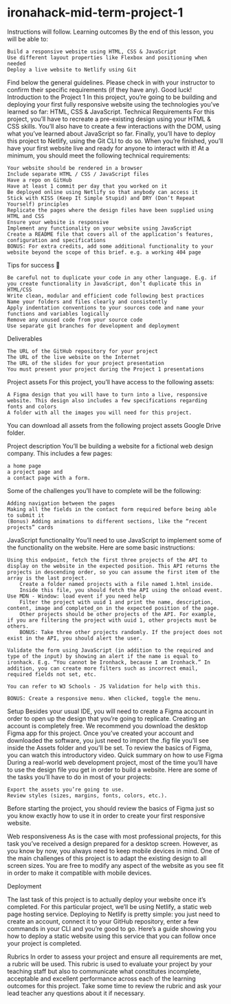 # ironahack-mid-term-project-1
Instructions will follow.
Learning outcomes
By the end of this lesson, you will be able to:

    Build a responsive website using HTML, CSS & JavaScript
    Use different layout properties like Flexbox and positioning when needed
    Deploy a live website to Netlify using Git

Find below the general guidelines. Please check in with your instructor to confirm their specific requirements (if they have any). Good luck!
Introduction to the Project 1
In this project, you’re going to be building and deploying your first fully responsive website using the technologies you’ve learned so far: HTML, CSS & JavaScript.
Technical Requirements
For this project, you’ll have to recreate a pre-existing design using your HTML & CSS skills. You’ll also have to create a few interactions with the DOM, using what you’ve learned about JavaScript so far.
Finally, you’ll have to deploy this project to Netlify, using the Git CLI to do so. When you’re finished, you’ll have your first website live and ready for anyone to interact with it!
At a minimum, you should meet the following technical requirements:

    Your website should be rendered in a browser
    Include separate HTML / CSS / JavaScript files
    Have a repo on GitHub
    Have at least 1 commit per day that you worked on it
    Be deployed online using Netlify so that anybody can access it
    Stick with KISS (Keep It Simple Stupid) and DRY (Don’t Repeat Yourself) principles
    Replicate the pages where the design files have been supplied using HTML and CSS
    Ensure your website is responsive
    Implement any functionality on your website using JavaScript
    Create a README file that covers all of the application’s features, configuration and specifications
    BONUS: For extra credits, add some additional functionality to your website beyond the scope of this brief. e.g. a working 404 page

Tips for success :rocket:

    Be careful not to duplicate your code in any other language. E.g. if you create functionality in JavaScript, don’t duplicate this in HTML/CSS
    Write clean, modular and efficient code following best practices
    Name your folders and files clearly and consistently
    Apply indentation conventions to your sources code and name your functions and variables logically
    Remove any unused code from your source code
    Use separate git branches for development and deployment


Deliverables

    The URL of the GitHub repository for your project
    The URL of the live website on the Internet
    The URL of the slides for your project presentation
    You must present your project during the Project 1 presentations


Project assets
For this project, you’ll have access to the following assets:

    A Figma design that you will have to turn into a live, responsive website. This design also includes a few specifications regarding fonts and colors
    A folder with all the images you will need for this project.


You can download all assets from the following project assets Google Drive folder.

Project description
You’ll be building a website for a fictional web design company. This includes a few pages:

    a home page
    a project page and
    a contact page with a form.

Some of the challenges you’ll have to complete will be the following:

    Adding navigation between the pages
    Making all the fields in the contact form required before being able to submit it
    (Bonus) Adding animations to different sections, like the “recent projects” cards


JavaScript functionality
You’ll need to use JavaScript to implement some of the functionality on the website. Here are some basic instructions:

    Using this endpoint, fetch the first three projects of the API to display on the website in the expected position. This API returns the projects in descending order, so you can assume the first item of the array is the last project.
        Create a folder named projects with a file named 1.html inside.
        Inside this file, you should fetch the API using the onload event. Use MDN - Window: load event if you need help
        Filter the project with uuid 1 and print the name, description, content, image and completed_on in the expected position of the page.
        Other projects should be other projects of the API. For example, if you are filtering the project with uuid 1, other projects must be others.
        BONUS: Take three other projects randomly. If the project does not exist in the API, you should alert the user.

    Validate the form using JavaScript (in addition to the required and type of the input) by showing an alert if the name is equal to ironhack. E.g. “You cannot be Ironhack, because I am Ironhack.” In addition, you can create more filters such as incorrect email, required fields not set, etc.

    You can refer to W3 Schools - JS Validation for help with this.

    BONUS: Create a responsive menu. When clicked, toggle the menu.

Setup
Besides your usual IDE, you will need to create a Figma account in order to open up the design that you’re going to replicate. Creating an account is completely free.
We recommend you download the desktop Figma app for this project. Once you’ve created your account and downloaded the software, you just need to import the .fig file you’ll see inside the Assets folder and you’ll be set.
To review the basics of Figma, you can watch this introductory video.
Quick summary on how to use Figma
During a real-world web development project, most of the time you’ll have to use the design file you get in order to build a website. Here are some of the tasks you’ll have to do in most of your projects:

    Export the assets you’re going to use.
    Review styles (sizes, margins, fonts, colors, etc.).

Before starting the project, you should review the basics of Figma just so you know exactly how to use it in order to create your first responsive website.

Web responsiveness
As is the case with most professional projects, for this task you’ve received a design prepared for a desktop screen. However, as you know by now, you always need to keep mobile devices in mind.
One of the main challenges of this project is to adapt the existing design to all screen sizes. You are free to modify any aspect of the website as you see fit in order to make it compatible with mobile devices.

Deployment

The last task of this project is to actually deploy your website once it’s completed. For this particular project, we’ll be using Netlify, a static web page hosting service.
Deploying to Netlify is pretty simple: you just need to create an account, connect it to your GitHub repository, enter a few commands in your CLI and you’re good to go.
Here’s a guide showing you how to deploy a static website using this service that you can follow once your project is completed.

Rubrics
In order to assess your project and ensure all requirements are met, a rubric will be used. This rubric is used to evaluate your project by your teaching staff but also to communicate what constitutes incomplete, acceptable and excellent performance across each of the learning outcomes for this project. Take some time to review the rubric and ask your lead teacher any questions about it if necessary.
